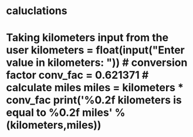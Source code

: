 # caluclations
# Taking kilometers input from the user kilometers = float(input("Enter value in kilometers: "))  # conversion factor conv_fac = 0.621371  # calculate miles miles = kilometers * conv_fac print('%0.2f kilometers is equal to %0.2f miles' %(kilometers,miles))
